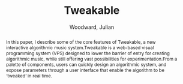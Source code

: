 ---
title: "Tweakable"
abstract: "In this paper, I describe some of the core features of Tweakable, a new interactive algorithmic music system.Tweakable is a web-based visual programming system (VPS) designed to lower the barrier of entry for creating algorithmic music, while still offering vast possibilities for experimentation.From a palette of components, users can quickly design an algorithmic system, and expose parameters through a user interface that enable the algorithm to be ‘tweaked’ in real time."
address: "Trondheim"
booktitle: "Proceedings of the International Web Audio Conference 2019"
editor: "Xambó, Anna and Martín, Sara R. and Roma, Gerard"
month: "December"
publisher: "NTNU"
series: "WAC'19"
pages: ""
ID: "10"
author: "Woodward, Julian"
webAuthor: "Julian Woodward"
track: "Demo"
year: "2019"
tags: year2019
media: ""
pdflink: "/_data/papers/pdf/2019/2019_10.pdf"
ISSN: "2663-5844"
---
